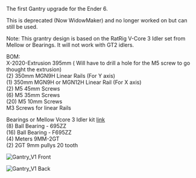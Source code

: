 The first Gantry upgrade for the Ender 6.

This is deprecated (Now WidowMaker) and no longer worked on but can still be used.

Note: This grantry design is based on the RatRig V-Core 3 Idler set from Mellow or Bearings. It will not work with GT2 idlers.

BOM:  <br />
X-2020-Extrusion 395mm ( Will have to drill a hole for the M5 screw to go thought the extrusion) <br />
(2) 350mm MGN9H Linear Rails (For Y axis)  <br />
(1) 350mm MGN9H or MGN12H Linear Rail (For X axis)  <br />
(2) M5 45mm Screws  <br />
(6) M5 35mm Screws  <br />
(20) M5 10mm Screws  <br />
M3 Screws for linear Rails  <br />

Bearings or Mellow Vcore 3 Idler kit <a href="https://www.aliexpress.us/item/3256803356356203.html?spm=a2g0o.order_list.order_list_main.125.49dc1802IR3fcw&gatewayAdapt=glo2usa4itemAdapt&_randl_shipto=US">link</a>  <br />
(8) Ball Bearing - 695ZZ  <br />
(16) Ball Bearing - F695ZZ  <br />
(4) Meters 9MM-2GT  <br />
(2) 2GT 9mm pullys 20 tooth <br />

![Gantry_V1 Front](https://user-images.githubusercontent.com/32583471/212573484-a8326700-7475-4201-864f-4f137afdc19c.png)

![Gantry_V1 Back](https://user-images.githubusercontent.com/32583471/212573510-4fc6f6e0-16bc-4773-96ed-52bd803965d3.png)
